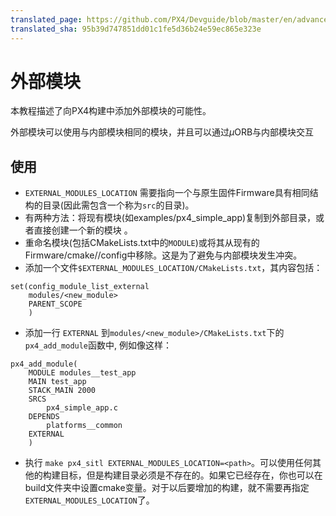```yaml
---
translated_page: https://github.com/PX4/Devguide/blob/master/en/advanced/out_of_tree_modules.md
translated_sha: 95b39d747851dd01c1fe5d36b24e59ec865e323e
---
```


# 外部模块


本教程描述了向PX4构建中添加外部模块的可能性。

外部模块可以使用与内部模块相同的模块，并且可以通过$\mu$ORB与内部模块交互

## 使用

- `EXTERNAL_MODULES_LOCATION` 需要指向一个与原生固件Firmware具有相同结构的目录(因此需包含一个称为`src`的目录)。
- 有两种方法：将现有模块(如examples/px4_simple_app)复制到外部目录，或者直接创建一个新的模块 。
- 重命名模块(包括CMakeLists.txt中的`MODULE`)或将其从现有的Firmware/cmake//config中移除。这是为了避免与内部模块发生冲突。
- 添加一个文件`$EXTERNAL_MODULES_LOCATION/CMakeLists.txt`，其内容包括：
```
set(config_module_list_external
    modules/<new_module>
    PARENT_SCOPE
    )
```
- 添加一行 `EXTERNAL` 到`modules/<new_module>/CMakeLists.txt`下的`px4_add_module`函数中, 例如像这样：

```
px4_add_module(
	MODULE modules__test_app
	MAIN test_app
	STACK_MAIN 2000
	SRCS
		px4_simple_app.c
	DEPENDS
		platforms__common
	EXTERNAL
	)

```

- 执行 `make px4_sitl EXTERNAL_MODULES_LOCATION=<path>`。可以使用任何其他的构建目标，但是构建目录必须是不存在的。如果它已经存在，你也可以在build文件夹中设置cmake变量。对于以后要增加的构建，就不需要再指定`EXTERNAL_MODULES_LOCATION`了。
